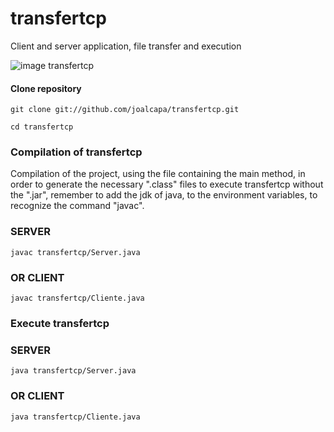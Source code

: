 # transfertcp
Client and server application, file transfer and execution

![image transfertcp](https://dl.dropboxusercontent.com/s/6lsoowfaeikiyux/transfertcp.PNG?dl=0)

#### Clone repository

`
 git clone git://github.com/joalcapa/transfertcp.git
`

`
 cd transfertcp
`

### Compilation of transfertcp

Compilation of the project, using the file containing the main method, in order to generate the necessary ".class" files to execute transfertcp without the ".jar", remember to add the jdk of java, to the environment variables, to recognize the command "javac".

### SERVER

`
 javac transfertcp/Server.java
`

### OR CLIENT

`
 javac transfertcp/Cliente.java
`

### Execute transfertcp

### SERVER

`
 java transfertcp/Server.java
`

### OR CLIENT

`
 java transfertcp/Cliente.java
`

